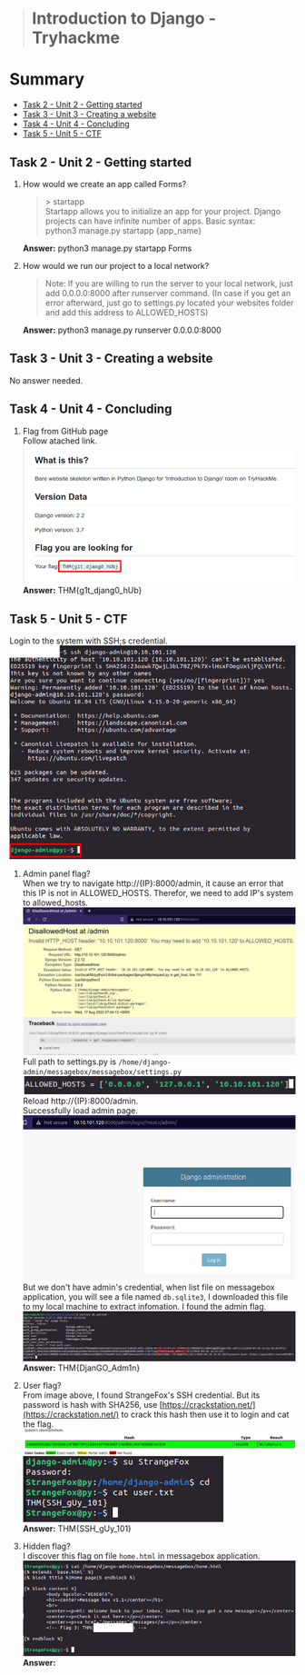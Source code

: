 > # Introduction to Django - Tryhackme

# Summary
* [Task 2 - Unit 2 - Getting started](#task-2---unit-2---getting-started)
* [Task 3 - Unit 3 - Creating a website](#task-3---unit-3---creating-a-website)
* [Task 4 - Unit 4 - Concluding](#task-4---unit-4---concluding)
* [Task 5 - Unit 5 - CTF](#task-5---unit-5---ctf)

## Task 2 - Unit 2 - Getting started
1. How would we create an app called Forms? <br>
    > \> startapp<br>
    Startapp allows you to initialize an app for your project. Django projects can have infinite number of apps. Basic syntax:<br>
    python3 manage.py startapp {app_name}
    
    **Answer:** python3 manage.py startapp Forms

1. How would we run our project to a local network?<br>
    > Note: If you are willing to run the server to your local network, just add 0.0.0.0:8000 after runserver command. (In case if you get an error afterward, just go to settings.py located your websites folder and add this address to ALLOWED_HOSTS)
    
    **Answer:** python3 manage.py runserver 0.0.0.0:8000

## Task 3 - Unit 3 - Creating a website
No answer needed.<br>

## Task 4 - Unit 4 - Concluding
1. Flag from GitHub page<br>
    Follow atached link.<br>
    ![](images/1.png)<br>
    **Answer:** THM{g1t_djang0_hUb}

## Task 5 - Unit 5 - CTF
Login to the system with SSH;s credential.<br>
![](images/2.png)<br>

1. Admin panel flag?<br>
    When we try to navigate http://{IP}:8000/admin, it cause an error that this IP is not in ALLOWED_HOSTS. Therefor, we need to add IP's system to allowed_hosts.<br>
    ![](images/3.png)<br>
    Full path to settings.py is `/home/django-admin/messagebox/messagebox/settings.py`
    ![](images/4.png)<br>
    Reload http://{IP}:8000/admin.<br>
    Successfully load admin page.
    ![](images/5.png)<br>
    But we don't have admin's credential, when list file on messagebox application, you will see a file named `db.sqlite3`, I downloaded this file to my local machine to extract infomation. I found the admin flag.<br>
    ![](images/6.png)<br>
    **Answer:** THM{DjanGO_Adm1n}

1. User flag?<br>
    From image above, I found StrangeFox's SSH credential. But its password is hash with SHA256, use [https://crackstation.net/](https://crackstation.net/) to crack this hash then use it to login and cat the flag.<br>
    ![](images/9.png)<br>
    ![](images/7.png)<br>
    **Answer:** THM{SSH_gUy_101}

1. Hidden flag?<br>
    I discover this flag on file `home.html` in messagebox application.<br>
    ![](images/8.png)<br>
    **Answer:** <redacted>


